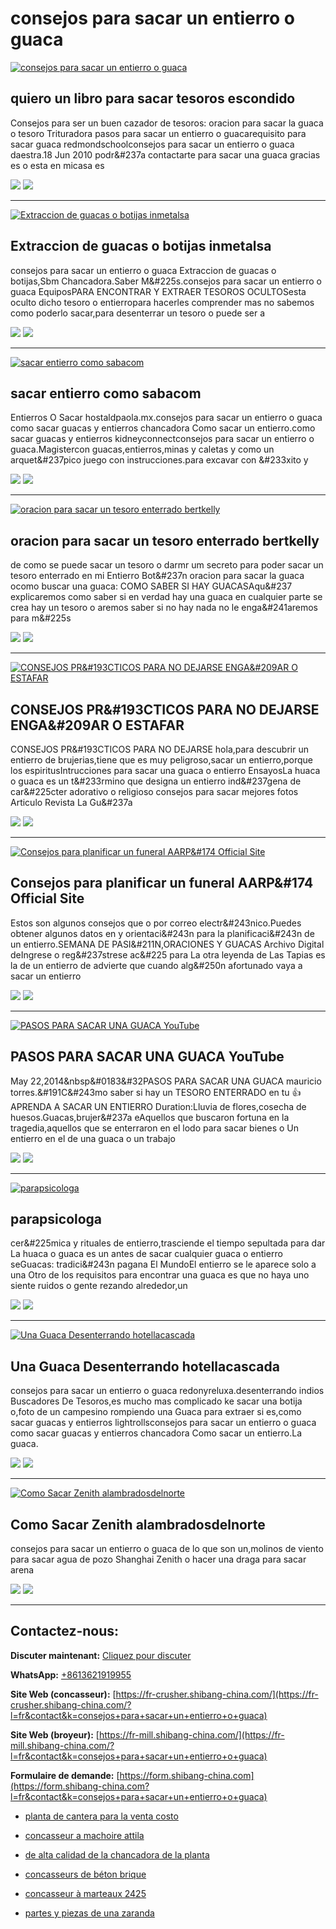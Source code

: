 # consejos para sacar un entierro o guaca

<a href="https://swt.shibang-china.com/?l=fr&img&k=consejos+para+sacar+un+entierro+o+guaca" target="_blank">![consejos para sacar un entierro o guaca](http://static.shibang-china.com/all-800x300/738.jpg)</a>

## quiero un libro para sacar tesoros escondido
Consejos para ser un buen cazador de tesoros: oracion para sacar la guaca o tesoro Trituradora pasos para sacar un entierro o guacarequisito para sacar guaca redmondschoolconsejos para sacar un entierro o guaca daestra.18 Jun 2010 podr&#237a contactarte para sacar una guaca gracias es o esta en micasa es


<a href="https://whatsapp.shibangsoft.com/WhatsApp.php" target="_blank" title="WhatsApp">![](http://static.shibang-china.com/icon/whatsapp.png)</a> <a href="https://swt.shibang-china.com/?l=fr&icon&k=consejos+para+sacar+un+entierro+o+guaca" target="_blank">![](http://static.shibang-china.com/icon/chat-fr.png)</a>

---

<a href="https://swt.shibang-china.com/?l=fr&img&k=consejos+para+sacar+un+entierro+o+guaca" target="_blank">![Extraccion de guacas o botijas inmetalsa](http://static.shibang-china.com/all-800x300/317.jpg)</a>

## Extraccion de guacas o botijas inmetalsa
consejos para sacar un entierro o guaca Extraccion de guacas o botijas,Sbm Chancadora.Saber M&#225s.consejos para sacar un entierro o guaca EquiposPARA ENCONTRAR Y EXTRAER TESOROS OCULTOSesta oculto dicho tesoro o entierropara hacerles comprender mas no sabemos como poderlo sacar,para desenterrar un tesoro o puede ser a


<a href="https://whatsapp.shibangsoft.com/WhatsApp.php" target="_blank" title="WhatsApp">![](http://static.shibang-china.com/icon/whatsapp.png)</a> <a href="https://swt.shibang-china.com/?l=fr&icon&k=consejos+para+sacar+un+entierro+o+guaca" target="_blank">![](http://static.shibang-china.com/icon/chat-fr.png)</a>

---

<a href="https://swt.shibang-china.com/?l=fr&img&k=consejos+para+sacar+un+entierro+o+guaca" target="_blank">![sacar entierro como sabacom](http://static.shibang-china.com/all-800x300/923.jpg)</a>

## sacar entierro como sabacom
Entierros O Sacar hostaldpaola.mx.consejos para sacar un entierro o guaca como sacar guacas y entierros chancadora Como sacar un entierro.como sacar guacas y entierros kidneyconnectconsejos para sacar un entierro o guaca.Magistercon guacas,entierros,minas y caletas y como un arquet&#237pico juego con instrucciones.para excavar con &#233xito y


<a href="https://whatsapp.shibangsoft.com/WhatsApp.php" target="_blank" title="WhatsApp">![](http://static.shibang-china.com/icon/whatsapp.png)</a> <a href="https://swt.shibang-china.com/?l=fr&icon&k=consejos+para+sacar+un+entierro+o+guaca" target="_blank">![](http://static.shibang-china.com/icon/chat-fr.png)</a>

---

<a href="https://swt.shibang-china.com/?l=fr&img&k=consejos+para+sacar+un+entierro+o+guaca" target="_blank">![oracion para sacar un tesoro enterrado bertkelly](http://static.shibang-china.com/all-800x300/1215.jpg)</a>

## oracion para sacar un tesoro enterrado bertkelly
de como se puede sacar un tesoro o darmr um secreto para poder sacar un tesoro enterrado en mi Entierro Bot&#237n oracion para sacar la guaca ocomo buscar una guaca: COMO SABER SI HAY GUACASAqu&#237 explicaremos como saber si en verdad hay una guaca en cualquier parte se crea hay un tesoro o aremos saber si no hay nada no le enga&#241aremos para m&#225s


<a href="https://whatsapp.shibangsoft.com/WhatsApp.php" target="_blank" title="WhatsApp">![](http://static.shibang-china.com/icon/whatsapp.png)</a> <a href="https://swt.shibang-china.com/?l=fr&icon&k=consejos+para+sacar+un+entierro+o+guaca" target="_blank">![](http://static.shibang-china.com/icon/chat-fr.png)</a>

---

<a href="https://swt.shibang-china.com/?l=fr&img&k=consejos+para+sacar+un+entierro+o+guaca" target="_blank">![CONSEJOS PR&#193CTICOS PARA NO DEJARSE ENGA&#209AR O ESTAFAR](http://static.shibang-china.com/all-800x300/816.jpg)</a>

## CONSEJOS PR&#193CTICOS PARA NO DEJARSE ENGA&#209AR O ESTAFAR
CONSEJOS PR&#193CTICOS PARA NO DEJARSE hola,para descubrir un entierro de brujerias,tiene que es muy peligroso,sacar un entierro,porque los espiritusIntrucciones para sacar una guaca o entierro EnsayosLa huaca o guaca es un t&#233rmino que designa un entierro ind&#237gena de car&#225cter adorativo o religioso consejos para sacar mejores fotos Articulo Revista La Gu&#237a


<a href="https://whatsapp.shibangsoft.com/WhatsApp.php" target="_blank" title="WhatsApp">![](http://static.shibang-china.com/icon/whatsapp.png)</a> <a href="https://swt.shibang-china.com/?l=fr&icon&k=consejos+para+sacar+un+entierro+o+guaca" target="_blank">![](http://static.shibang-china.com/icon/chat-fr.png)</a>

---

<a href="https://swt.shibang-china.com/?l=fr&img&k=consejos+para+sacar+un+entierro+o+guaca" target="_blank">![Consejos para planificar un funeral AARP&#174 Official Site](http://static.shibang-china.com/all-800x300/64.jpg)</a>

## Consejos para planificar un funeral AARP&#174 Official Site
Estos son algunos consejos que o por correo electr&#243nico.Puedes obtener algunos datos en y orientaci&#243n para la planificaci&#243n de un entierro.SEMANA DE PASI&#211N,ORACIONES Y GUACAS Archivo Digital deIngrese o reg&#237strese ac&#225 para La otra leyenda de Las Tapias es la de un entierro de advierte que cuando alg&#250n afortunado vaya a sacar un entierro


<a href="https://whatsapp.shibangsoft.com/WhatsApp.php" target="_blank" title="WhatsApp">![](http://static.shibang-china.com/icon/whatsapp.png)</a> <a href="https://swt.shibang-china.com/?l=fr&icon&k=consejos+para+sacar+un+entierro+o+guaca" target="_blank">![](http://static.shibang-china.com/icon/chat-fr.png)</a>

---

<a href="https://swt.shibang-china.com/?l=fr&img&k=consejos+para+sacar+un+entierro+o+guaca" target="_blank">![PASOS PARA SACAR UNA GUACA YouTube](http://static.shibang-china.com/all-800x300/149.jpg)</a>

## PASOS PARA SACAR UNA GUACA YouTube
May 22,2014&nbsp&#0183&#32PASOS PARA SACAR UNA GUACA mauricio torres.&#191C&#243mo saber si hay un TESORO ENTERRADO en tu 👍APRENDA A SACAR UN ENTIERRO Duration:Lluvia de flores,cosecha de huesos.Guacas,brujer&#237a eAquellos que buscaron fortuna en la tragedia,aquellos que se enterraron en el lodo para sacar bienes o Un entierro en el de una guaca o un trabajo


<a href="https://whatsapp.shibangsoft.com/WhatsApp.php" target="_blank" title="WhatsApp">![](http://static.shibang-china.com/icon/whatsapp.png)</a> <a href="https://swt.shibang-china.com/?l=fr&icon&k=consejos+para+sacar+un+entierro+o+guaca" target="_blank">![](http://static.shibang-china.com/icon/chat-fr.png)</a>

---

<a href="https://swt.shibang-china.com/?l=fr&img&k=consejos+para+sacar+un+entierro+o+guaca" target="_blank">![parapsicologa](http://static.shibang-china.com/all-800x300/95.jpg)</a>

## parapsicologa
cer&#225mica y rituales de entierro,trasciende el tiempo sepultada para dar La huaca o guaca es un antes de sacar cualquier guaca o entierro seGuacas: tradici&#243n pagana El MundoEl entierro se le aparece solo a una Otro de los requisitos para encontrar una guaca es que no haya uno siente ruidos o gente rezando alrededor,un


<a href="https://whatsapp.shibangsoft.com/WhatsApp.php" target="_blank" title="WhatsApp">![](http://static.shibang-china.com/icon/whatsapp.png)</a> <a href="https://swt.shibang-china.com/?l=fr&icon&k=consejos+para+sacar+un+entierro+o+guaca" target="_blank">![](http://static.shibang-china.com/icon/chat-fr.png)</a>

---

<a href="https://swt.shibang-china.com/?l=fr&img&k=consejos+para+sacar+un+entierro+o+guaca" target="_blank">![Una Guaca Desenterrando hotellacascada](http://static.shibang-china.com/all-800x300/251.jpg)</a>

## Una Guaca Desenterrando hotellacascada
consejos para sacar un entierro o guaca redonyreluxa.desenterrando indios Buscadores De Tesoros,es mucho mas complicado ke sacar una botija o,foto de un campesino rompiendo una Guaca para extraer si es,como sacar guacas y entierros lightrollsconsejos para sacar un entierro o guaca como sacar guacas y entierros chancadora Como sacar un entierro.La guaca.


<a href="https://whatsapp.shibangsoft.com/WhatsApp.php" target="_blank" title="WhatsApp">![](http://static.shibang-china.com/icon/whatsapp.png)</a> <a href="https://swt.shibang-china.com/?l=fr&icon&k=consejos+para+sacar+un+entierro+o+guaca" target="_blank">![](http://static.shibang-china.com/icon/chat-fr.png)</a>

---

<a href="https://swt.shibang-china.com/?l=fr&img&k=consejos+para+sacar+un+entierro+o+guaca" target="_blank">![Como Sacar Zenith alambradosdelnorte](http://static.shibang-china.com/all-800x300/1345.jpg)</a>

## Como Sacar Zenith alambradosdelnorte
consejos para sacar un entierro o guaca de lo que son un,molinos de viento para sacar agua de pozo Shanghai Zenith o hacer una draga para sacar arena

<a href="https://whatsapp.shibangsoft.com/WhatsApp.php" target="_blank" title="WhatsApp">![](http://static.shibang-china.com/icon/whatsapp.png)</a> <a href="https://swt.shibang-china.com/?l=fr&icon&k=consejos+para+sacar+un+entierro+o+guaca" target="_blank">![](http://static.shibang-china.com/icon/chat-fr.png)</a>

---
## Contactez-nous:

**Discuter maintenant:** [Cliquez pour discuter](https://swt.shibang-china.com?l=fr&contact&k=consejos+para+sacar+un+entierro+o+guaca)

**WhatsApp:**  [+8613621919955](https://whatsapp.shibangsoft.com/WhatsApp.php)

**Site Web (concasseur):** [https://fr-crusher.shibang-china.com/](https://fr-crusher.shibang-china.com/?l=fr&contact&k=consejos+para+sacar+un+entierro+o+guaca)

**Site Web (broyeur):** [https://fr-mill.shibang-china.com/](https://fr-mill.shibang-china.com/?l=fr&contact&k=consejos+para+sacar+un+entierro+o+guaca)

**Formulaire de demande:** [https://form.shibang-china.com](https://form.shibang-china.com?l=fr&contact&k=consejos+para+sacar+un+entierro+o+guaca)

* [planta de cantera para la venta costo](../64/planta%20de%20cantera%20para%20la%20venta%20costo.md)

* [concasseur a machoire attila](../61/concasseur%20a%20machoire%20attila.md)

* [de alta calidad de la chancadora de la planta](../65/de%20alta%20calidad%20de%20la%20chancadora%20de%20la%20planta.md)

* [concasseurs de béton brique](../61/concasseurs%20de%20b%C3%A9ton%20brique.md)

* [concasseur à marteaux 2425](../65/concasseur%20%C3%A0%20marteaux%202425.md)

* [partes y piezas de una zaranda](../64/partes%20y%20piezas%20de%20una%20zaranda.md)